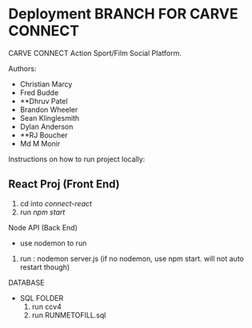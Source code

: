 # Deployment BRANCH FOR CARVE CONNECT

CARVE CONNECT
Action Sport/Film Social Platform.

Authors:
- Christian Marcy
- Fred Budde 
- **Dhruv Patel
- Brandon Wheeler
- Sean Klinglesmith
- Dylan Anderson
- **RJ Boucher 
- Md M Monir

Instructions on how to run project locally:

React Proj (Front End)
- 
1) cd into *connect-react*
2) run *npm start*


Node API (Back End)
- use nodemon to run
1) run : nodemon server.js
(if no nodemon, use npm start. will not auto restart though)

DATABASE
  - SQL FOLDER
    1) run ccv4
    2) run RUNMETOFILL.sql 
